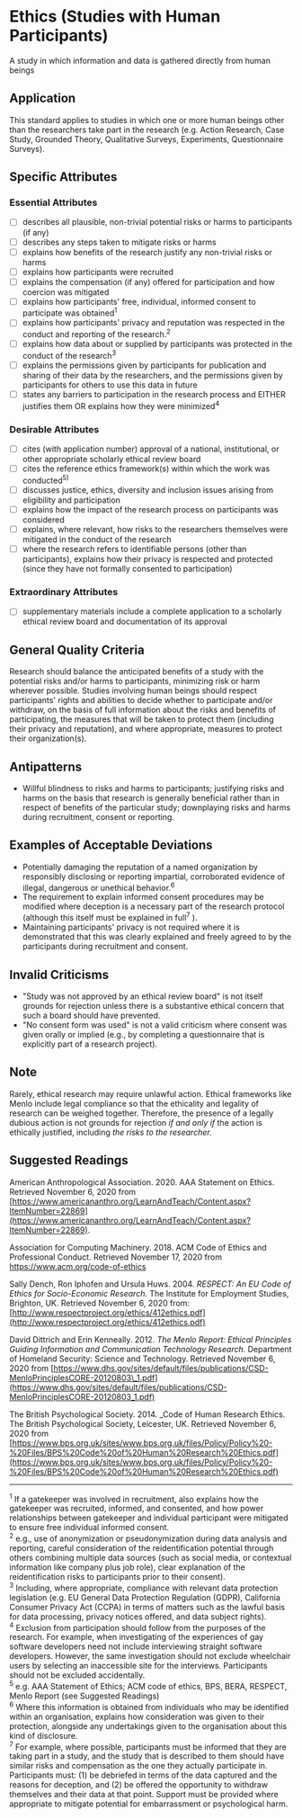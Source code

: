 # Ethics (Studies with Human Participants)

A study in which information and data is gathered directly from human beings

## Application

This standard applies to studies in which one or more human beings other than the researchers take part in the research (e.g. Action Research, Case Study, Grounded Theory, Qualitative Surveys, Experiments, Questionnaire Surveys).

## Specific Attributes

### Essential Attributes
- [ ] describes all plausible, non-trivial potential risks or harms to participants (if any)
- [ ] describes any steps taken to mitigate risks or harms
- [ ] explains how benefits of the research justify any non-trivial risks or harms
- [ ] explains how participants were recruited
- [ ] explains the compensation (if any) offered for participation and how coercion was mitigated
- [ ] explains how participants&#39; free, individual, informed consent to participate was obtained<sup><a class="footnote footnote-ref">1</a></sup> 
- [ ] explains how participants&#39; privacy and reputation was respected in the conduct and reporting of the research.<sup><a class="footnote footnote-ref">2</a></sup> 
- [ ] explains how data about or supplied by participants was protected in the conduct of the research<sup><a class="footnote footnote-ref">3</a></sup> 
- [ ] explains the permissions given by participants for publication and sharing of their data by the researchers, and the permissions given by participants for others to use this data in future
- [ ] states any barriers to participation in the research process and EITHER justifies them OR explains how they were minimized<sup><a class="footnote footnote-ref">4</a></sup> 

### Desirable Attributes
- [ ] cites (with application number) approval of a national, institutional, or other appropriate scholarly ethical review board
- [ ] cites the reference ethics framework(s) within which the work was conducted<sup><a class="footnote footnote-ref">5</a>)</sup> 
- [ ] discusses justice, ethics, diversity and inclusion issues arising from eligibility and participation
- [ ] explains how the impact of the research process on participants was considered
- [ ] explains, where relevant, how risks to the researchers themselves were mitigated in the conduct of the research
- [ ] where the research refers to identifiable persons (other than participants), explains how their privacy is respected and protected (since they have not formally consented to participation)

### Extraordinary Attributes
- [ ] supplementary materials include a complete application to a scholarly ethical review board and documentation of its approval

## General Quality Criteria

Research should balance the anticipated benefits of a study with the potential risks and/or harms to participants, minimizing risk or harm wherever possible. Studies involving human beings should respect participants&#39; rights and abilities to decide whether to participate and/or withdraw, on the basis of full information about the risks and benefits of participating, the measures that will be taken to protect them (including their privacy and reputation), and where appropriate, measures to protect their organization(s).

## Antipatterns

- Willful blindness to risks and harms to participants; justifying risks and harms on the basis that research is generally beneficial rather than in respect of benefits of the particular study; downplaying risks and harms during recruitment, consent or reporting.

## Examples of Acceptable Deviations

- Potentially damaging the reputation of a named organization by responsibly disclosing or reporting impartial, corroborated evidence of illegal, dangerous or unethical behavior.<sup><a class="footnote footnote-ref">6</a></sup> 
- The requirement to explain informed consent procedures may be modified where deception is a necessary part of the research protocol (although this itself must be explained in full<sup><a class="footnote footnote-ref">7</a></sup> ).
- Maintaining participants&#39; privacy is not required where it is demonstrated that this was clearly explained and freely agreed to by the participants during recruitment and consent.

## Invalid Criticisms

- &quot;Study was not approved by an ethical review board&quot; is not itself grounds for rejection unless there is a substantive ethical concern that such a board should have prevented.
- &quot;No consent form was used&quot; is not a valid criticism where consent was given orally or implied (e.g., by completing a questionnaire that is explicitly part of a research project).

## Note

Rarely, ethical research may require unlawful action. Ethical frameworks like Menlo include legal compliance so that the ethicality and legality of research can be weighed together. Therefore, the presence of a legally dubious action is not grounds for rejection _if and only if_ the action is ethically justified, including _the risks to the researcher._

## Suggested Readings

American Anthropological Association. 2020. AAA Statement on Ethics. Retrieved November 6, 2020 from [https://www.americananthro.org/LearnAndTeach/Content.aspx?ItemNumber=22869](https://www.americananthro.org/LearnAndTeach/Content.aspx?ItemNumber=22869).

Association for Computing Machinery. 2018. ACM Code of Ethics and Professional Conduct. Retrieved November 17, 2020 from https://www.acm.org/code-of-ethics

Sally Dench, Ron Iphofen and Ursula Huws. 2004. _RESPECT: An EU Code of Ethics for Socio-Economic Research._ The Institute for Employment Studies, Brighton, UK. Retrieved November 6, 2020 from: [http://www.respectproject.org/ethics/412ethics.pdf](http://www.respectproject.org/ethics/412ethics.pdf)

David Dittrich and Erin Kenneally. 2012. _The Menlo Report: Ethical Principles Guiding Information and Communication Technology Research._ Department of Homeland Security: Science and Technology. Retrieved November 6, 2020 from [https://www.dhs.gov/sites/default/files/publications/CSD-MenloPrinciplesCORE-20120803\_1.pdf](https://www.dhs.gov/sites/default/files/publications/CSD-MenloPrinciplesCORE-20120803_1.pdf)

The British Psychological Society. 2014. _Code of Human Research Ethics. The British Psychological Society, Leicester, UK. Retrieved November 6, 2020 from [https://www.bps.org.uk/sites/www.bps.org.uk/files/Policy/Policy%20-%20Files/BPS%20Code%20of%20Human%20Research%20Ethics.pdf](https://www.bps.org.uk/sites/www.bps.org.uk/files/Policy/Policy%20-%20Files/BPS%20Code%20of%20Human%20Research%20Ethics.pdf)

---
<sup><a class="footnote footnote-text">1</a></sup> If a gatekeeper was involved in recruitment, also explains how the gatekeeper was recruited, informed, and consented, and how power relationships between gatekeeper and individual participant were mitigated to ensure free individual informed consent.  
<sup><a class="footnote footnote-text">2</a></sup> e.g., use of anonymization or pseudonymization during data analysis and reporting, careful consideration of the reidentification potential through others combining multiple data sources (such as social media, or contextual information like company plus job role), clear explanation of the reidentification risks to participants prior to their consent).  
<sup><a class="footnote footnote-text">3</a></sup> Including, where appropriate, compliance with relevant data protection legislation (e.g. EU General Data Protection Regulation (GDPR), California Consumer Privacy Act (CCPA) in terms of matters such as the lawful basis for data processing, privacy notices offered, and data subject rights).  
<sup><a class="footnote footnote-text">4</a></sup> Exclusion from participation should follow from the purposes of the research. For example, when investigating of the experiences of gay software developers need not include interviewing straight software developers. However, the same investigation should not exclude wheelchair users by selecting an inaccessible site for the interviews. Participants should not be excluded accidentally.  
<sup><a class="footnote footnote-text">5</a></sup> e.g. AAA Statement of Ethics; ACM code of ethics, BPS, BERA, RESPECT, Menlo Report (see Suggested Readings)  
<sup><a class="footnote footnote-text">6</a></sup> Where this information is obtained from individuals who may be identified within an organisation, explains how consideration was given to their protection, alongside any undertakings given to the organisation about this kind of disclosure.  
<sup><a class="footnote footnote-text">7</a></sup> For example, where possible, participants must be informed that they are taking part in a study, and the study that is described to them should have similar risks and compensation as the one they actually participate in.  Participants must: (1) be debriefed in terms of the data captured and the reasons for deception, and (2) be offered the opportunity to withdraw themselves and their data at that point.  Support must be provided where appropriate to mitigate potential for embarrassment or psychological harm.  
